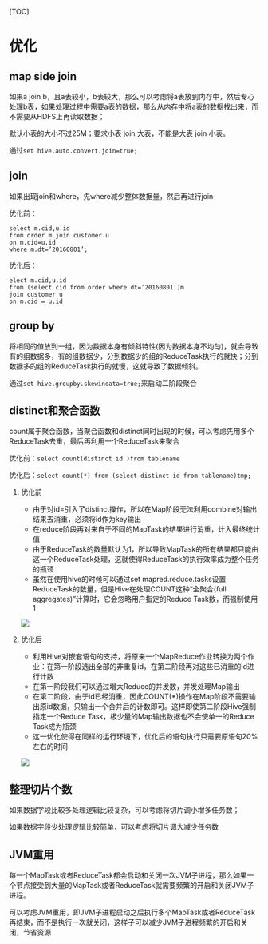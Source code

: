 [TOC]



# 优化

## map side join

如果a join b，且a表较小，b表较大，那么可以考虑将a表放到内存中，然后专心处理b表，如果处理过程中需要a表的数据，那么从内存中将a表的数据找出来，而不需要从HDFS上再读取数据；

默认小表的大小不过25M；要求小表 join 大表，不能是大表 join 小表。

通过`set hive.auto.convert.join=true;`



## join

如果出现join和where，先where减少整体数据量，然后再进行join

优化前：

```mysql
select m.cid,u.id 
from order m join customer u 
on m.cid=u.id 
where m.dt=’20160801’; 
```

优化后：

```mysql
elect m.cid,u.id 
from (select cid from order where dt=’20160801’)m 
join customer u 
on m.cid = u.id
```



## group by

将相同的值放到一组，因为数据本身有倾斜特性(因为数据本身不均匀)，就会导致有的组数据多，有的组数据少，分到数据少的组的ReduceTask执行的就快；分到数据多的组的ReduceTask执行的就慢，这就导致了数据倾斜。

通过`set hive.groupby.skewindata=true;`来启动二阶段聚合



## distinct和聚合函数

count属于聚合函数，当聚合函数和distinct同时出现的时候，可以考虑先用多个ReduceTask去重，最后再利用一个ReduceTask来聚合

优化前：`select count(distinct id )from tablename`

优化后：`select count(*) from (select distinct id from tablename)tmp; `



1. 优化前

   - 由于对id=引入了distinct操作，所以在Map阶段无法利用combine对输出结果去消重，必须将id作为key输出
   - 在reduce阶段再对来自于不同的MapTask的结果进行消重，计入最终统计值
   - 由于ReduceTask的数量默认为1，所以导致MapTask的所有结果都只能由这一个ReduceTask处理，这就使得ReduceTask的执行效率成为整个任务的瓶颈
   - 虽然在使用hive的时候可以通过set     mapred.reduce.tasks设置ReduceTask的数量，但是Hive在处理COUNT这种“全聚合(full aggregates)”计算时，它会忽略用户指定的Reduce     Task数，而强制使用1

   ![](https://gitee.com/sxhDrk/images/raw/master/imgs/distinct-count优化前.png)

2. 优化后

   - 利用Hive对嵌套语句的支持，将原来一个MapReduce作业转换为两个作业：在第一阶段选出全部的非重复id，在第二阶段再对这些已消重的id进行计数
   - 在第一阶段我们可以通过增大Reduce的并发数，并发处理Map输出
   - 在第二阶段，由于id已经消重，因此COUNT(*)操作在Map阶段不需要输出原id数据，只输出一个合并后的计数即可。这样即使第二阶段Hive强制指定一个Reduce     Task，极少量的Map输出数据也不会使单一的Reduce Task成为瓶颈
   - 这一优化使得在同样的运行环境下，优化后的语句执行只需要原语句20%左右的时间

   ![](G:\笔记\java笔记\大数据\4、Hive\img\distinct-count优化后.png)



## 整理切片个数

如果数据字段比较多处理逻辑比较复杂，可以考虑将切片调小增多任务数；

如果数据字段少处理逻辑比较简单，可以考虑将切片调大减少任务数



## JVM重用

每一个MapTask或者ReduceTask都会启动和关闭一次JVM子进程，那么如果一个节点接受到大量的MapTask或者ReduceTask就需要频繁的开启和关闭JVM子进程。

可以考虑JVM重用，即JVM子进程启动之后执行多个MapTask或者ReduceTask再结束，而不是执行一次就关闭，这样子可以减少JVM子进程频繁的开启和关闭，节省资源